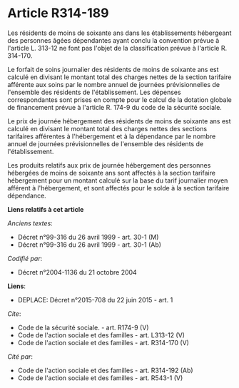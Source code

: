 # Article R314-189

Les résidents de moins de soixante ans dans les établissements hébergeant des personnes âgées dépendantes ayant conclu la
convention prévue à l'article L. 313-12 ne font pas l'objet de la classification prévue à l'article R. 314-170. 

Le forfait de soins journalier des résidents de moins de soixante ans est calculé en divisant le montant total des charges
nettes de la section tarifaire afférente aux soins par le nombre annuel de journées prévisionnelles de l'ensemble des
résidents de l'établissement. Les dépenses correspondantes sont prises en compte pour le calcul de la dotation globale de
financement prévue à l'article R. 174-9 du code de la sécurité sociale. 

Le prix de journée hébergement des résidents de moins de soixante ans est calculé en divisant le montant total des charges
nettes des sections tarifaires afférentes à l'hébergement et à la dépendance par le nombre annuel de journées prévisionnelles
de l'ensemble des résidents de l'établissement. 

Les produits relatifs aux prix de journée hébergement des personnes hébergées de moins de soixante ans sont affectés à la
section tarifaire hébergement pour un montant calculé sur la base du tarif journalier moyen afférent à l'hébergement, et sont
affectés pour le solde à la section tarifaire dépendance.

**Liens relatifs à cet article**

_Anciens textes_:

  - Décret n°99-316 du 26 avril 1999 - art. 30-1 (M)
  - Décret n°99-316 du 26 avril 1999 - art. 30-1 (Ab)

_Codifié par_:

  - Décret n°2004-1136 du 21 octobre 2004

**Liens**:

  - DEPLACE: Décret n°2015-708 du 22 juin 2015 - art. 1

_Cite_:

  - Code de la sécurité sociale. - art. R174-9 (V)
  - Code de l'action sociale et des familles - art. L313-12 (V)
  - Code de l'action sociale et des familles - art. R314-170 (V)

_Cité par_:

  - Code de l'action sociale et des familles - art. R314-192 (Ab)
  - Code de l'action sociale et des familles - art. R543-1 (V)
